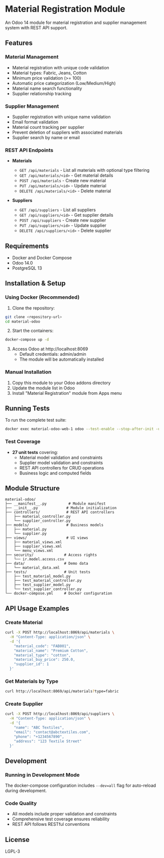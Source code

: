 # Material Registration Module

An Odoo 14 module for material registration and supplier management system with REST API support.

## Features

### Material Management
- Material registration with unique code validation
- Material types: Fabric, Jeans, Cotton
- Minimum price validation (>= 100)
- Automatic price categorization (Low/Medium/High)
- Material name search functionality
- Supplier relationship tracking

### Supplier Management
- Supplier registration with unique name validation
- Email format validation
- Material count tracking per supplier
- Prevent deletion of suppliers with associated materials
- Supplier search by name or email

### REST API Endpoints
- **Materials**
  - `GET /api/materials` - List all materials with optional type filtering
  - `GET /api/materials/<id>` - Get material details
  - `POST /api/materials` - Create new material
  - `PUT /api/materials/<id>` - Update material
  - `DELETE /api/materials/<id>` - Delete material
  
- **Suppliers**
  - `GET /api/suppliers` - List all suppliers
  - `GET /api/suppliers/<id>` - Get supplier details
  - `POST /api/suppliers` - Create new supplier
  - `PUT /api/suppliers/<id>` - Update supplier
  - `DELETE /api/suppliers/<id>` - Delete supplier

## Requirements
- Docker and Docker Compose
- Odoo 14.0
- PostgreSQL 13

## Installation & Setup

### Using Docker (Recommended)

1. Clone the repository:
```bash
git clone <repository-url>
cd material-odoo
```

2. Start the containers:
```bash
docker-compose up -d
```

3. Access Odoo at http://localhost:8069
   - Default credentials: admin/admin
   - The module will be automatically installed

### Manual Installation

1. Copy this module to your Odoo addons directory
2. Update the module list in Odoo
3. Install "Material Registration" module from Apps menu

## Running Tests

To run the complete test suite:

```bash
docker exec material-odoo-web-1 odoo --test-enable --stop-after-init -u material_registration -d postgres --db_host db --db_user odoo --db_password odoo
```

### Test Coverage
- **27 unit tests** covering:
  - Material model validation and constraints
  - Supplier model validation and constraints
  - REST API controllers for CRUD operations
  - Business logic and computed fields

## Module Structure

```
material-odoo/
├── __manifest__.py          # Module manifest
├── __init__.py             # Module initialization
├── controllers/            # REST API controllers
│   ├── material_controller.py
│   └── supplier_controller.py
├── models/                 # Business models
│   ├── material.py
│   └── supplier.py
├── views/                  # UI views
│   ├── material_views.xml
│   ├── supplier_views.xml
│   └── menu_views.xml
├── security/              # Access rights
│   └── ir.model.access.csv
├── data/                  # Demo data
│   └── material_data.xml
├── tests/                 # Unit tests
│   ├── test_material_model.py
│   ├── test_material_controller.py
│   ├── test_supplier_model.py
│   └── test_supplier_controller.py
└── docker-compose.yml     # Docker configuration
```

## API Usage Examples

### Create Material
```bash
curl -X POST http://localhost:8069/api/materials \
  -H "Content-Type: application/json" \
  -d '{
    "material_code": "FAB001",
    "material_name": "Premium Cotton",
    "material_type": "cotton",
    "material_buy_price": 250.0,
    "supplier_id": 1
  }'
```

### Get Materials by Type
```bash
curl http://localhost:8069/api/materials?type=fabric
```

### Create Supplier
```bash
curl -X POST http://localhost:8069/api/suppliers \
  -H "Content-Type: application/json" \
  -d '{
    "name": "ABC Textiles",
    "email": "contact@abctextiles.com",
    "phone": "+1234567890",
    "address": "123 Textile Street"
  }'
```

## Development

### Running in Development Mode
The docker-compose configuration includes `--dev=all` flag for auto-reload during development.

### Code Quality
- All models include proper validation and constraints
- Comprehensive test coverage ensures reliability
- REST API follows RESTful conventions

## License
LGPL-3
